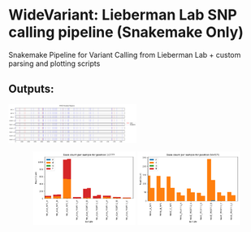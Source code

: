 # WideVariant: Lieberman Lab SNP calling pipeline (Snakemake Only)
Snakemake Pipeline for Variant Calling from Lieberman Lab + custom parsing and plotting scripts

## Outputs: 
<img src="images/genome-pos.png" alt="Genome Variant" style="width:50%;">

<p align="center">
  <img src="images/pos_10777_M4-A1A.png" width="40%" />
  <img src="images/pos_944571_M4XE.png" width="40%" />
</p>